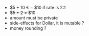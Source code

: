 * $5 + 10 € = $10 if rate is 2:1
* ~~$5 * 2 = $10~~
* amount must be private
* side-effects for Dollar, it is mutable ?
* money rounding ?